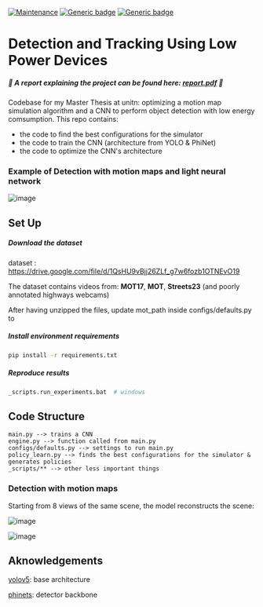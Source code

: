 [![Maintenance](https://img.shields.io/badge/Maintained%3F-No-red.svg)](https://GitHub.com/Naereen/StrapDown.js/graphs/commit-activity) [![Generic badge](https://img.shields.io/badge/python-3.5+-blue.svg)](https://shields.io/) [![Generic badge](https://img.shields.io/badge/version-v1.0-cc.svg)](https://shields.io/)

# Detection and Tracking Using Low Power Devices

##### :speech_balloon: A report explaining the project can be found here: [report.pdf](report.pdf) :speech_balloon:

Codebase for my Master Thesis at unitn: optimizing a motion map simulation algorithm and a CNN to perform object detection with low energy comsumption.
This repo contains:
- the code to find the best configurations for the simulator
- the code to train the  CNN (architecture from YOLO & PhiNet) 
- the code to optimize the CNN's architecture

### Example of Detection with motion maps and light neural network

![image](https://media.giphy.com/media/GdyxC4fwuIUanCbqqa/giphy.gif)

<!-- table with MaP -->

## Set Up


##### Download the dataset

dataset : https://drive.google.com/file/d/1QsHU9vBjj26ZLf_g7w6fozb1OTNEvO19

The dataset contains videos from: **MOT17**, **MOT**, **Streets23** (and poorly annotated highways webcams)

After having unzipped the files, update mot_path inside configs/defaults.py to

##### Install environment requirements

```sh
pip install -r requirements.txt
```

##### Reproduce results

```sh
_scripts.run_experiments.bat  # windows
```


## Code Structure

```
main.py --> trains a CNN
engine.py --> function called from main.py
configs/defaults.py --> settings to run main.py
policy_learn.py --> finds the best configurations for the simulator & generates policies
_scripts/** --> other less important things
```

### Detection with motion maps
Starting from 8 views of the same scene, the model reconstructs the scene:

![image](https://media.giphy.com/media/32Nn2n0e26Hmuc3eOl/giphy.gif)


![image](https://media.giphy.com/media/h4AZ6RsxUMD0BuBQwo/giphy.gif)


## Aknowledgements

[yolov5](https://github.com/ultralytics/yolov5): base architecture

[phinets](https://github.com/fpaissan/micromind): detector backbone

